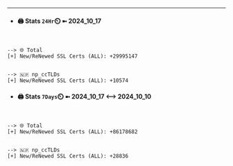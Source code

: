 

---
- #### 🖨️ **Stats** `24Hr`⏲️ ➼ 2024_10_17
```console


--> 🌐 Total
[+] New/ReNewed SSL Certs (ALL): +29995147


--> 🇳🇵 np_ccTLDs
[+] New/ReNewed SSL Certs (ALL): +10574

```

- #### 🖨️ **Stats** `7Days`⏲️ ➼ 2024_10_17 <--> 2024_10_10
```console


--> 🌐 Total
[+] New/ReNewed SSL Certs (ALL): +86178682


--> 🇳🇵 np_ccTLDs
[+] New/ReNewed SSL Certs (ALL): +28836

```

